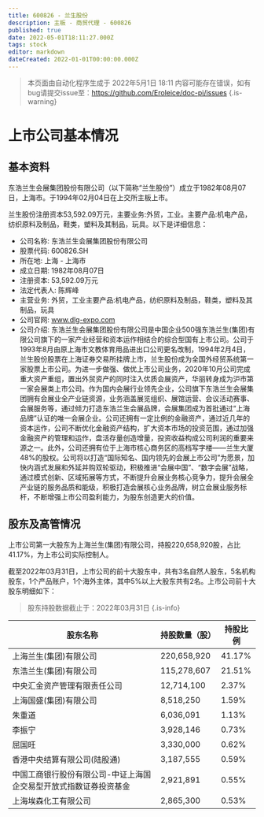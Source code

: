 ```yaml
---
title: 600826 - 兰生股份
description: 主板 - 商贸代理 - 600826
published: true
date: 2022-05-01T18:11:27.000Z
tags: stock
editor: markdown
dateCreated: 2022-01-01T00:00:00.000Z
---
```


> 本页面由自动化程序生成于 2022年5月1日 18:11
> 内容可能存在错误，如有bug请提交issue至：https://github.com/Eroleice/doc-pi/issues
{.is-warning}

# 上市公司基本情况

## 基本资料

东浩兰生会展集团股份有限公司（以下简称“兰生股份”）成立于1982年08月07日，上海市。于1994年02月04日在上交所主板上市。

兰生股份注册资本53,592.09万元，主要业务:外贸，工业。主要产品:机电产品，纺织原料及制品，鞋类，塑料及其制品，玩具。以下是详细信息：

- 公司名称: 东浩兰生会展集团股份有限公司
- 股票代码: 600826.SH
- 所在地: 上海 - 上海市
- 成立日期: 1982年08月07日
- 注册资本: 53,592.09万元
- 法定代表人: 陈辉峰
- 主营业务: 外贸，工业主要产品:机电产品，纺织原料及制品，鞋类，塑料及其制品，玩具
- 公司官网: www.dlg-expo.com
- 公司介绍: 东浩兰生会展集团股份有限公司是中国企业500强东浩兰生(集团)有限公司旗下的一家产业经营和资本运作相结合的综合型国有上市公司。公司于1993年8月由原上海市文教体育用品进出口公司更名改制，1994年2月4日，兰生股份股票在上海证券交易所挂牌上市，兰生股份成为全国外经贸系统第一家股票上市公司。为进一步做强、做优上市公司业务，2020年10月公司完成重大资产重组，置出外贸资产的同时注入优质会展资产，华丽转身成为沪市第一家会展类上市公司。作为国内会展行业领先企业，公司旗下东浩兰生会展集团拥有会展业全产业链资源，业务涵盖展览组织、展馆运营、会议活动赛事、会展服务等，通过倾力打造东浩兰生会展品牌，会展集团成为首批通过“上海品牌”认证的唯一会展企业。公司还拥有一定比例的金融资产，通过近几年的资本运作，公司不断优化金融资产结构，扩大资本市场的投资范围，通过加强金融资产的管理和运作，盘活存量创造增量，投资收益构成公司利润的重要来源之一。此外，公司还拥有位于上海市核心商务区的高档写字楼——兰生大厦48%的股权。公司将以打造“国际知名、国内领先的会展上市公司”为愿景，加快内涵式发展和外延并购双轮驱动，积极推进“会展中国”、“数字会展”战略，通过模式创新、区域拓展等方式，不断提升会展业务核心竞争力，提升会展全产业链的服务品质和能级，积极打造会展核心业务品牌，树立会展业服务标杆，不断增强上市公司盈利能力，为股东创造更大的价值。


## 股东及高管情况

上市公司第一大股东为上海兰生(集团)有限公司，持股220,658,920股，占比41.17%，为上市公司实际控制人。

截至2022年03月31日，上市公司的前十大股东中，共有3名自然人股东，5名机构股东，1个产品账户，1个海外主体，其中5%以上大股东共有2名。上市公司前十大股东明细如下：

> 股东持股数据截止于：2022年03月31日
{.is-info}

| 股东名称 | 持股数量（股） | 持股比例 |
| --- | --- | --- |
| 上海兰生(集团)有限公司 | 220,658,920 | 41.17% |
| 东浩兰生(集团)有限公司 | 115,278,607 | 21.51% |
| 中央汇金资产管理有限责任公司 | 12,714,100 | 2.37% |
| 上海国盛(集团)有限公司 | 8,518,250 | 1.59% |
| 朱重道 | 6,036,091 | 1.13% |
| 李振宁 | 3,928,146 | 0.73% |
| 屈国旺 | 3,330,000 | 0.62% |
| 香港中央结算有限公司(陆股通) | 3,187,555 | 0.59% |
| 中国工商银行股份有限公司-中证上海国企交易型开放式指数证券投资基金 | 2,921,891 | 0.55% |
| 上海埃森化工有限公司 | 2,865,300 | 0.53% |




